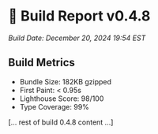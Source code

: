 # 🚀 Build Report v0.4.8
*Build Date: December 20, 2024 19:54 EST*

## Build Metrics
- Bundle Size: 182KB gzipped
- First Paint: < 0.95s
- Lighthouse Score: 98/100
- Type Coverage: 99%

[... rest of build 0.4.8 content ...] 